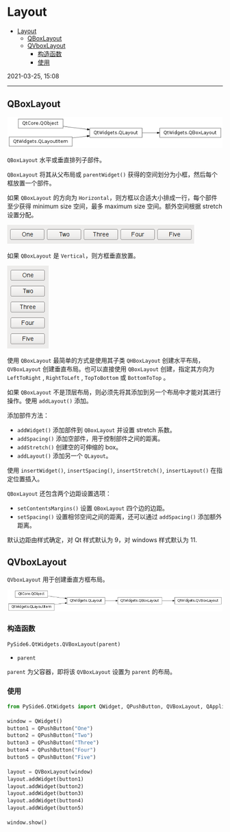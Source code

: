 # Layout

- [Layout](#layout)
  - [QBoxLayout](#qboxlayout)
  - [QVboxLayout](#qvboxlayout)
    - [构造函数](#构造函数)
    - [使用](#使用)

2021-03-25, 15:08
***

## QBoxLayout

![](images/2021-03-25-15-08-36.png)

`QBoxLayout` 水平或垂直排列子部件。

`QBoxLayout` 将其从父布局或 `parentWidget()` 获得的空间划分为小框，然后每个框放置一个部件。

如果 `QBoxLayout` 的方向为 `Horizontal`，则方框以合适大小排成一行，每个部件至少获得 minimum size 空间，最多 maximum size 空间。额外空间根据 stretch 设置分配。

![](images/2021-03-25-15-11-19.png)

如果 `QBoxLayout` 是 `Vertical`，则方框垂直放置。

![](images/2021-03-25-15-14-27.png)

使用 `QBoxLayout` 最简单的方式是使用其子类 `QHBoxLayout` 创建水平布局，`QVBoxLayout` 创建垂直布局。也可以直接使用 `QBoxLayout` 创建，指定其方向为 `LeftToRight` , `RightToLeft` , `TopToBottom` 或 `BottomToTop` 。

如果 `QBoxLayout` 不是顶层布局，则必须先将其添加到另一个布局中才能对其进行操作。使用 `addLayout()` 添加。

添加部件方法：

- `addWidget()` 添加部件到 `QBoxLayout` 并设置 stretch 系数。
- `addSpacing()` 添加空部件，用于控制部件之间的距离。
- `addStretch()` 创建空的可伸缩的 box。
- `addLayout()` 添加另一个 `QLayout`。

使用 `insertWidget()`, `insertSpacing()`, `insertStretch()`, `insertLayout()` 在指定位置插入。

`QBoxLayout` 还包含两个边距设置选项：

- `setContentsMargins()` 设置 `QBoxLayout` 四个边的边距。
- `setSpacing()` 设置相邻空间之间的距离，还可以通过 `addSpacing()` 添加额外距离。

默认边距由样式确定，对 Qt 样式默认为 9，对 windows 样式默认为 11.

## QVboxLayout

`QVboxLayout` 用于创建垂直方框布局。

![](images/2021-03-25-15-07-37.png)

### 构造函数

```py
PySide6.QtWidgets.QVBoxLayout(parent)
```

- `parent`

`parent` 为父容器，即将该 `QVBoxLayout` 设置为 `parent` 的布局。

### 使用

```py
from PySide6.QtWidgets import QWidget, QPushButton, QVBoxLayout, QApplication

window = QWidget()
button1 = QPushButton("One")
button2 = QPushButton("Two")
button3 = QPushButton("Three")
button4 = QPushButton("Four")
button5 = QPushButton("Five")

layout = QVBoxLayout(window)
layout.addWidget(button1)
layout.addWidget(button2)
layout.addWidget(button3)
layout.addWidget(button4)
layout.addWidget(button5)

window.show()
```

